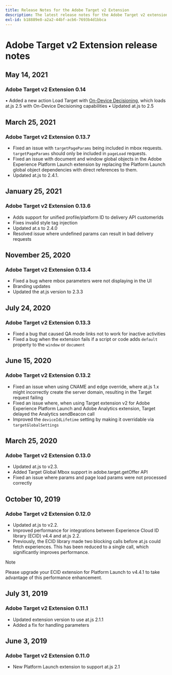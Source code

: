```yaml
---
title: Release Notes for the Adobe Target v2 Extension
description: The latest release notes for the Adobe Target v2 extension in Adobe Experience Platform Launch.
exl-id: b18889e8-a2a2-44bf-acb6-7693b4d1bbca
---
```

# Adobe Target v2 Extension release notes

## May 14, 2021

### Adobe Target v2 Extension 0.14

•	Added a new action Load Target with [On-Device Decisioning](https://experienceleague.adobe.com/docs/launch/using/extensions-ref/adobe-extension/targetv2-extension/adobe-target-extension-v2.html?lang=en#load-target-with-on-device-decisioning), which loads at.js 2.5 with On-Device Decisioning capabilities
•	Updated at.js to 2.5


## March 25, 2021

### Adobe Target v2 Extension 0.13.7

- Fixed an issue with `targetPageParams` being included in mbox requests. `targetPageParams` should only be included in `pageLoad` requests.
- Fixed an issue with document and window global objects in the Adobe Experience Platform Launch extension by replacing the Platform Launch global object dependencies with direct references to them. 
- Updated at.js to 2.4.1.

## January 25, 2021

### Adobe Target v2 Extension 0.13.6

- Adds support for unified profile/platform ID to delivery API customerIds
- Fixes invalid style tag injection
- Updated at.s to 2.4.0
- Resolved issue where undefined params can result in bad delivery requests

## November 25, 2020

### Adobe Target v2 Extension 0.13.4

- Fixed a bug where mbox parameters were not displaying in the UI
- Branding updates
- Updated the at.js version to 2.3.3

## July 24, 2020

### Adobe Target v2 Extension 0.13.3

- Fixed a bug that caused QA mode links not to work for inactive activities
- Fixed a bug when the extension fails if a script or code adds `default` property to the `window` or `document`

## June 15, 2020

### Adobe Target v2 Extension 0.13.2

- Fixed an issue when using CNAME and edge override, where at.js 1.x might incorrectly create the server domain, resulting in the Target request failing
- Fixed an issue where, when using Target extension v2 for Adobe Experience Platform Launch and Adobe Analytics extension, Target delayed the Analytics sendBeacon call
- Improved the `deviceIdLifetime` setting by making it overridable via `targetGlobalSettings`

## March 25, 2020

### Adobe Target v2 Extension 0.13.0

- Updated at.js to v2.3.
- Added Target Global Mbox support in adobe.target.getOffer API
- Fixed an issue where params and page load params were not processed correctly

## October 10, 2019

### Adobe Target v2 Extension 0.12.0

- Updated at.js to v2.2.
- Improved performance for integrations between Experience Cloud ID library (ECID) v4.4 and at.js 2.2.
- Previously, the ECID library made two blocking calls before at.js could fetch experiences. This has been reduced to a single call, which significantly improves performance.

>[!NOTE]
>Please upgrade your ECID extension for Platform Launch to v4.4.1 to take advantage of this performance enhancement.

## July 31, 2019

### Adobe Target v2 Extension 0.11.1

- Updated extension version to use at.js 2.1.1
- Added a fix for handling parameters

## June 3, 2019

### Adobe Target v2 Extension 0.11.0

- New Platform Launch extension to support at.js 2.1

